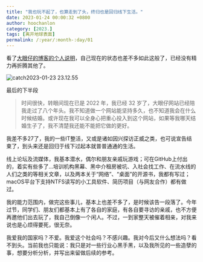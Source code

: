 ```yaml
---
title: "我也玩不起了，也算走到了头，终归也是回归线下生活。"
date: 2023-01-24 00:00:32 +0800
author: hoochanlon
category: [2023.]
tags: [离开地球表面]
permalink: /:year/:month-:day/01
---
```


看了[大眼仔的博客的个人说明](http://www.dayanzai.me/about)，自己现在的状态也差不多如此这般了，已经没有精力再折腾其他了。

![catch2023-01-23 23.12.55](https://cdn.jsdelivr.net/gh/hoochanlon/ihs-simple/AQUICK/catch2023-01-23%2023.12.55.png)

最后的下半段

> 时间很快，转眼间现在已是 2022 年，我已经 32 岁了，大眼仔网站已经陪我走过了八个年头。我不知道做一个网站能坚持多久，也不知道我会在什么时候结婚。或许现在我可以全身心把重心投入到这个网站，如果等我哪天结婚生子了，我不清楚我还能不能把它做的更好。

我差不多27了，我的一些IT整活，又或是诸如因兴探访正威之类，也可说宣告结束了，到头来还是回归于线下过起本就普普通通的生活。

<!-- more -->

线上论坛及流媒体，我基本潜水，偶尔和朋友亲戚玩游戏；可在GitHub上付出的，着实有些多了...培训机构黑幕、黑中介租房被坑、入社会找工作、在流水线的人们之类的等相关文章，以及两本关于“网络”、“桌面”的开源书，我都有写过；macOS平台下支持NTFS读写的小工具软件、简历项目（与网友合作）都有做过。

我的能力范围内，做完这些事儿，基本上也差不多了，是时候该告一段落了。今年过节，同学们、朋友们都基本上有了各自的家庭，有各自要寻访的亲戚，也不方便再邀他们出去玩了，我自己倒像一个闲人。不过，一到家整天被催着相亲，对我来说也是心烦得要死，很无奈。

我爱我的国家吗？不爱。我爱这个社会吗？不感兴趣。我对今后又什么想法吗？看不到头。当前我也只能说：我只是对一些行业心黑手黑，以及我所见的一些造孽的事，想要分析分析，并写出来留做后续的参考。
